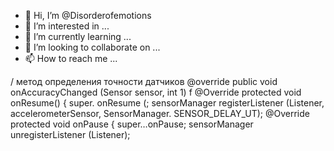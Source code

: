 - 👋 Hi, I’m @Disorderofemotions
- 👀 I’m interested in ...
- 🌱 I’m currently learning ...
- 💞️ I’m looking to collaborate on ...
- 📫 How to reach me ...

<!---
Disorderofemotions/Disorderofemotions is a ✨ special ✨ repository because its `README.md` (this file) appears on your GitHub profile.
You can click the Preview link to take a look at your changes.
--->

/ метод определения точности датчиков
@override
public void onAccuracyChanged (Sensor sensor, int 1) f
@Override
protected void onResume() {
super. onResume (;
sensorManager registerListener (Listener, accelerometerSensor, SensorManager. SENSOR_DELAY_UT);
@Override
protected void onPause {
super…onPause;
sensorManager unregisterListener (Listener);
